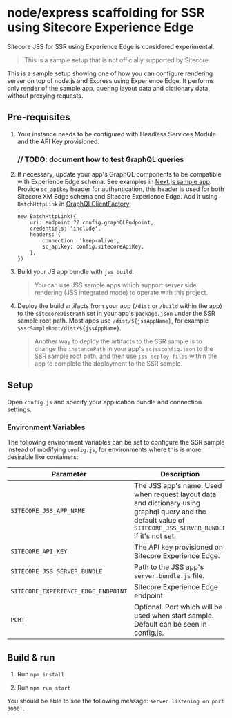 # node/express scaffolding for SSR using Sitecore Experience Edge

Sitecore JSS for SSR using Experience Edge is considered experimental.

> This is a sample setup that is not officially supported by Sitecore.

This is a sample setup showing one of how you can configure rendering server on top of node.js and Express using Experience Edge. It performs only render of the sample app, quering layout data and dictionary data without proxying requests.

## Pre-requisites

1. Your instance needs to be configured with Headless Services Module and the API Key provisioned.

	### // TODO: document how to test GraphQL queries

1. If necessary, update your app's GraphQL components to be compatible with Experience Edge schema. See examples in [Next.js sample app](../nextjs). Provide `sc_apikey` header for authentication, this header is used for both Sitecore XM Edge schema and Sitecore Experience Edge. Add it using `BatchHttpLink` in [GraphQLClientFactory](https://github.com/Sitecore/jss/blob/master/samples/nextjs/src/lib/GraphQLClientFactory.ts):
	```
	new BatchHttpLink({
		uri: endpoint ?? config.graphQLEndpoint,
		credentials: 'include',
		headers: {
			connection: 'keep-alive',
			sc_apikey: config.sitecoreApiKey,
		},
	})
	```

1. Build your JS app bundle with `jss build`.

	> You can use JSS sample apps which support server side rendering (JSS integrated mode) to operate with this project.

1. Deploy the build artifacts from your app (`/dist` or `/build` within the app) to the `sitecoreDistPath` set in your app's `package.json` under the SSR sample root path. Most apps use `/dist/${jssAppName}`, for example `$ssrSampleRoot/dist/${jssAppName}`.

	> Another way to deploy the artifacts to the SSR sample is to change the `instancePath` in your app's `scjssconfig.json` to the SSR sample root path, and then use `jss deploy files` within the app to complete the deployment to the SSR sample.

## Setup

Open `config.js` and specify your application bundle and connection settings.

### Environment Variables

The following environment variables can be set to configure the SSR sample instead of modifying `config.js`, for environments where this is more desirable like containers:

| Parameter                              | Description                                                                                                                                                      |
| -------------------------------------- | ---------------------------------------------------------------------------------------------------------------------------------------------------------------- |
| `SITECORE_JSS_APP_NAME`                | The JSS app's name. Used when request layout data and dictionary using graphql query and the default value of `SITECORE_JSS_SERVER_BUNDLE` if it's not set.      |
| `SITECORE_API_KEY`                     | The API key provisioned on Sitecore Experience Edge. 																																																						|
| `SITECORE_JSS_SERVER_BUNDLE`           | Path to the JSS app's `server.bundle.js` file.        																																									                          |
| `SITECORE_EXPERIENCE_EDGE_ENDPOINT`    | Sitecore Experience Edge endpoint.																																																				                        |
| `PORT` 																 | Optional. Port which will be used when start sample. Default can be seen in [config.js](./config.js).                                                            |

## Build & run

1. Run `npm install`

1. Run `npm run start`

You should be able to see the following message:
`server listening on port 3000!`.
